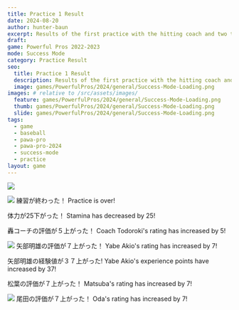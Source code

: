 ```yaml
---
title: Practice 1 Result
date: 2024-08-20
author: hunter-baun
excerpt: Results of the first practice with the hitting coach and two teammates
draft: 
game: Powerful Pros 2022-2023
mode: Success Mode
category: Practice Result
seo:
  title: Practice 1 Result
  description: Results of the first practice with the hitting coach and two teammates
  image: games/PowerfulPros/2024/general/Success-Mode-Loading.png
images: # relative to /src/assets/images/
  feature: games/PowerfulPros/2024/general/Success-Mode-Loading.png
  thumb: games/PowerfulPros/2024/general/Success-Mode-Loading.png
  slide: games/PowerfulPros/2024/general/Success-Mode-Loading.png
tags:
  - game
  - baseball
  - pawa-pro
  - pawa-pro-2024
  - success-mode
  - practice
layout: game
---
```


![](/assets/images/games/PowerfulPros/2024/SuccessMode/Play/Practices/1/1.png)

![](/assets/images/games/PowerfulPros/2024/SuccessMode/Play/Practices/1/3.png)
練習が終わった！
Practice is over!

体力が25下がった！
Stamina has decreased by 25!

轟コーチの評価が５上がった！
Coach Todoroki's rating has increased by 5!

![](/assets/images/games/PowerfulPros/2024/SuccessMode/Play/Practices/1/4.png)
矢部明雄の評価が７上がった！
Yabe Akio's rating has increased by 7!

矢部明雄の経験値が３７上がった!
Yabe Akio's experience points have increased by 37!

松葉の評価が７上がった！
Matsuba's rating has increased by 7!

![](/assets/images/games/PowerfulPros/2024/SuccessMode/Play/Practices/1/5.png)
尾田の評価が７上がった！
Oda's rating has increased by 7!